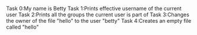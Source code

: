Task 0:My name is Betty
Task 1:Prints effective username of the current user
Task 2:Prints all the groups the current user is part of 
Task 3:Changes the owner of the file "hello" to the user "betty"
Task 4:Creates an empty file called "hello"
